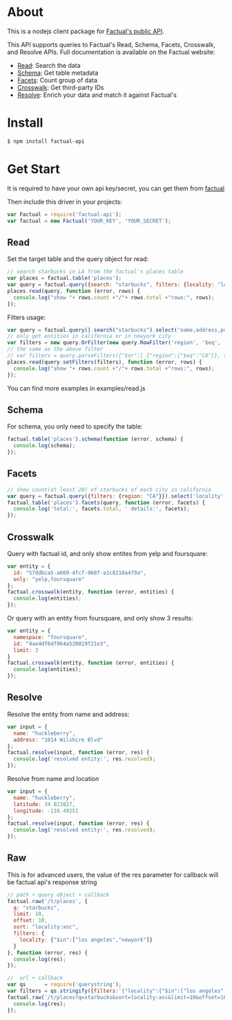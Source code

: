 # About

This is a nodejs client package for [Factual's public API](http://developer.factual.com/display/docs/Factual+Developer+APIs+Version+3).

This API supports queries to Factual's Read, Schema, Facets, Crosswalk, and Resolve APIs. Full documentation is available on the Factual website:

*   [Read](http://developer.factual.com/display/docs/Core+API+-+Read): Search the data
*   [Schema](http://developer.factual.com/display/docs/Core+API+-+Schema): Get table metadata
*   [Facets](http://developer.factual.com/display/docs/Core+API+-+Facets): Count group of data
*   [Crosswalk](http://developer.factual.com/display/docs/Places+API+-+Crosswalk): Get third-party IDs
*   [Resolve](http://developer.factual.com/display/docs/Places+API+-+Resolve): Enrich your data and match it against Factual's

# Install

`````bash
$ npm install factual-api
`````

# Get Start

It is required to have your own api key/secret, you can get them from [factual](https://www.factual.com/api-keys/request)

Then include this driver in your projects:
`````javascript
var Factual = require('factual-api');
var factual = new Factual('YOUR_KEY', 'YOUR_SECRET');
`````

## Read
Set the target table and the query object for read:
`````javascript
// search starbucks in LA from the factual's places table
var places = factual.table('places');
var query = factual.query({search: "starbucks", filters: {locality: "los angeles"}});
places.read(query, function (error, rows) {
  console.log("show "+ rows.count +"/"+ rows.total +"rows:", rows);
});
`````

Filters usage:
`````javascript
var query = factual.query().search("starbucks").select('name,address,postcode,region').descSort('status').ascSort('postcode').offset(20).limit(20);
// only get entities in california or in newyork city
var filters = new query.OrFilter(new query.RowFilter('region', '$eq', 'CA'), new query.RowFilter('locality', 'newyork'));
// the same as the above filter
// var filters = query.parseFilters({"$or":[ {"region":{"$eq":"CA"}}, {"locality":"newyork"} ]});
places.read(query.setFilters(filters), function (error, rows) {
  console.log("show "+ rows.count +"/"+ rows.total +"rows:", rows);
});
`````

You can find more examples in examples/read.js

## Schema
For schema, you only need to specify the table:
`````javascript
factual.table('places').schema(function (error, schema) {
  console.log(schema);
});
`````

## Facets
`````javascript
// show count(at least 20) of starbucks of each city in california
var query = factual.query({filters: {region: "CA"}}).select('locality').search("starbucks").minFacetCount(20);
factual.table('places').facets(query, function (error, facets) {
  console.log('total:', facets.total, ' details:', facets);
});
`````

## Crosswalk
Query with factual id, and only show entites from yelp and foursquare:
`````javascript
var entity = {
  id: "57ddbca5-a669-4fcf-968f-a1c8210a479a",
  only: "yelp,foursquare"
};
factual.crosswalk(entity, function (error, entities) {
  console.log(entities);
});
`````

Or query with an entity from foursquare, and only show 3 results:
`````javascript
var entity = {
  namespace: "foursquare",
  id: "4ae4df6df964a520019f21e3",
  limit: 3
}
factual.crosswalk(entity, function (error, entities) {
  console.log(entities);
});
`````

## Resolve
Resolve the entity from name and address:
`````javascript
var input = {
  name: "huckleberry",
  address: "1014 Wilshire Blvd"
};
factual.resolve(input, function (error, res) {
  console.log('resolved entity:', res.resolved);
});
`````
Resolve from name and location
`````javascript
var input = {
  name: "huckleberry",
  latitude: 34.023827,
  longitude: -118.49251
};
factual.resolve(input, function (error, res) {
  console.log('resolved entity:', res.resolved);
});
`````

## Raw
This is for advanced users, the value of the res parameter for callback will be factual api's response string
`````javascript
// path + query object + callback
factual.raw('/t/places', {
  q: "starbucks",
  limit: 10,
  offset: 10,
  sort: "locality:asc",
  filters: {
    locality: {"$in":["los angeles","newyork"]}
  }
}, function (error, res) {
  console.log(res);
});
`````
`````javascript
//  url + callback
var qs      = require('querystring');
var filters = qs.stringify({filters:'{"locality":{"$in":["los angeles","newyork"]}}'});
factual.raw('/t/places?q=starbucks&sort=locality:asc&limit=10&offset=10&'+filters, function (error, res) {
  console.log(res);
});
`````
